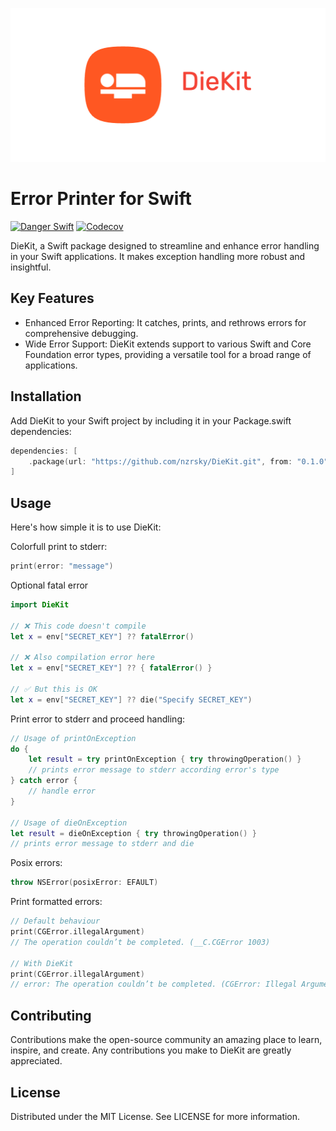 ![DieKit](https://github.com/nzrsky/DieKit/blob/0.1.0/Resources/logo.png)

# Error Printer for Swift

[![Danger Swift](https://github.com/nzrsky/DieKit/actions/workflows/danger.yml/badge.svg)](https://github.com/nzrsky/DieKit/actions/workflows/danger.yml)
[![Codecov](https://codecov.io/gh/nzrsky/DieKit/branch/main/graph/badge.svg)](https://codecov.io/gh/nzrsky/DieKit)

<div align="center">
<!-- 	<a href="https://github.com/nzrsky/DieKit/actions">
		<img src="https://github.com/nzrsky/DieKit
    /workflows/Build,%20Lint%20&%20Test/badge.svg" alt="GitHub Actions">
	</a>
	<a href="https://nzrsky.github.io/DieKit
/">
		<img src="https://raw.githubusercontent.com/nzrsky/DieKit
    /gh-pages/badge.svg"/>
	</a> -->
</div>

DieKit, a Swift package designed to streamline and enhance error handling in your Swift applications. It makes exception handling more robust and insightful.

## Key Features
- Enhanced Error Reporting: It catches, prints, and rethrows errors for comprehensive debugging.
- Wide Error Support: DieKit extends support to various Swift and Core Foundation error types, providing a versatile tool for a broad range of applications.

## Installation
Add DieKit to your Swift project by including it in your Package.swift dependencies:

```swift
dependencies: [
    .package(url: "https://github.com/nzrsky/DieKit.git", from: "0.1.0")
]
```

## Usage
Here's how simple it is to use DieKit:

Colorfull print to stderr:
```swift
print(error: "message")
```

Optional fatal error 
```swift
import DieKit

// ❌ This code doesn't compile
let x = env["SECRET_KEY"] ?? fatalError()

// ❌ Also compilation error here
let x = env["SECRET_KEY"] ?? { fatalError() }

// ✅ But this is OK
let x = env["SECRET_KEY"] ?? die("Specify SECRET_KEY")
```

Print error to stderr and proceed handling:
```swift
// Usage of printOnException
do {
    let result = try printOnException { try throwingOperation() }
    // prints error message to stderr according error's type
} catch error {
    // handle error
}

// Usage of dieOnException
let result = dieOnException { try throwingOperation() }
// prints error message to stderr and die
```

Posix errors:
```swift
throw NSError(posixError: EFAULT)
```

Print formatted errors:
```swift
// Default behaviour
print(CGError.illegalArgument)
// The operation couldn’t be completed. (__C.CGError 1003)

// With DieKit
print(CGError.illegalArgument)
// error: The operation couldn’t be completed. (CGError: Illegal Argument)
```

## Contributing
Contributions make the open-source community an amazing place to learn, inspire, and create. Any contributions you make to DieKit are greatly appreciated.

## License
Distributed under the MIT License. See LICENSE for more information.
